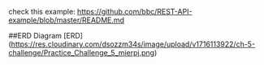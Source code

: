 check this example: https://github.com/bbc/REST-API-example/blob/master/README.md

##ERD Diagram
[ERD] (https://res.cloudinary.com/dsozzm34s/image/upload/v1716113922/ch-5-challenge/Practice_Challenge_5_mierpj.png)